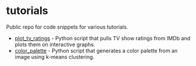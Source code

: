# tutorials
Public repo for code snippets for various tutorials.  


* [plot_tv_ratings](https://github.com/mjdargen/tutorials/tree/main/plot_tv_ratings) - Python script that pulls TV show ratings from IMDb and plots them on interactive graphs.  
* [color_palette](https://github.com/mjdargen/tutorials/tree/main/color_palette) - Python script that generates a color palette from an image using k-means clustering.
